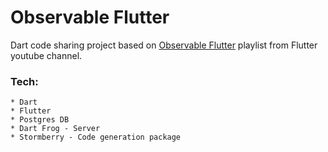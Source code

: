 # Observable Flutter

Dart code sharing project based on [Observable Flutter](https://www.youtube.com/playlist?list=PLjxrf2q8roU1GHtc2FCHoEZr_v-LqnTZX) playlist from Flutter youtube channel.

### Tech: 
    * Dart
    * Flutter
    * Postgres DB
    * Dart Frog - Server
    * Stormberry - Code generation package
